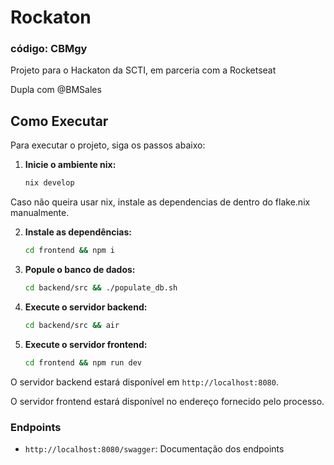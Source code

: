 # Rockaton
### código: CBMgy
Projeto para o Hackaton da SCTI, em parceria com a Rocketseat

Dupla com @BMSales

## Como Executar

Para executar o projeto, siga os passos abaixo:

1. **Inicie o ambiente nix:**

   ```bash
   nix develop
   ```

Caso não queira usar nix, instale as dependencias de dentro do flake.nix manualmente.

2. **Instale as dependências:**

   ```bash
   cd frontend && npm i
   ```

3. **Popule o banco de dados:**

   ```bash
   cd backend/src && ./populate_db.sh
   ```

4. **Execute o servidor backend:**

   ```bash
   cd backend/src && air
   ```

5. **Execute o servidor frontend:**

   ```bash
   cd frontend && npm run dev
   ```

O servidor backend estará disponível em `http://localhost:8080`.

O servidor frontend estará disponível no endereço fornecido pelo processo.

### Endpoints

- `http://localhost:8080/swagger`: Documentação dos endpoints
